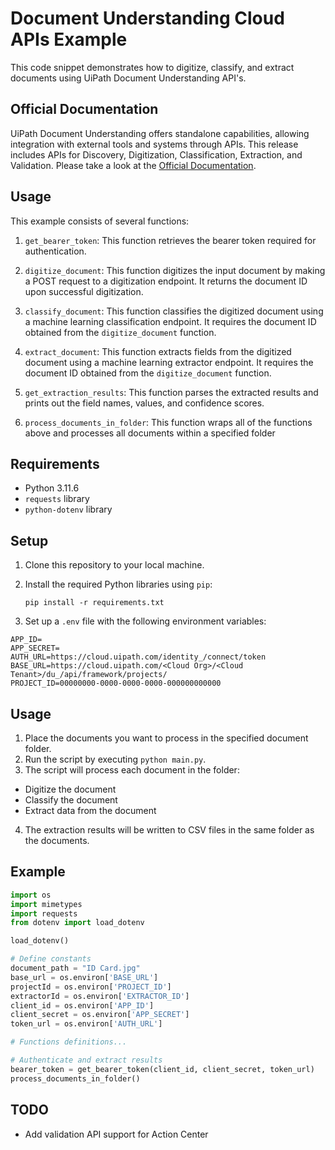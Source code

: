 # Document Understanding Cloud APIs Example

This code snippet demonstrates how to digitize, classify, and extract documents using UiPath Document Understanding API's.

## Official Documentation

UiPath Document Understanding offers standalone capabilities, allowing integration with external tools and systems through APIs. This release includes APIs for Discovery, Digitization, Classification, Extraction, and Validation. Please take a look at the [Official Documentation](https://docs.uipath.com/document-understanding/automation-cloud/latest/api-guide/example).

## Usage

This example consists of several functions:

1. `get_bearer_token`: This function retrieves the bearer token required for authentication.

2. `digitize_document`: This function digitizes the input document by making a POST request to a digitization endpoint. It returns the document ID upon successful digitization.

3. `classify_document`: This function classifies the digitized document using a machine learning classification endpoint. It requires the document ID obtained from the `digitize_document` function. 

4. `extract_document`: This function extracts fields from the digitized document using a machine learning extractor endpoint. It requires the document ID obtained from the `digitize_document` function.

5. `get_extraction_results`: This function parses the extracted results and prints out the field names, values, and confidence scores.

6. `process_documents_in_folder`: This function wraps all of the functions above and processes all documents within a specified folder

## Requirements

- Python 3.11.6
- `requests` library 
- `python-dotenv` library

## Setup

1. Clone this repository to your local machine.
2. Install the required Python libraries using `pip`:

   `pip install -r requirements.txt`
3. Set up a `.env` file with the following environment variables:

  ```env
  APP_ID=
  APP_SECRET=
  AUTH_URL=https://cloud.uipath.com/identity_/connect/token
  BASE_URL=https://cloud.uipath.com/<Cloud Org>/<Cloud Tenant>/du_/api/framework/projects/
  PROJECT_ID=00000000-0000-0000-0000-000000000000
  ```

## Usage

1. Place the documents you want to process in the specified document folder.
2. Run the script by executing `python main.py`.
3. The script will process each document in the folder:
- Digitize the document
- Classify the document
- Extract data from the document
4. The extraction results will be written to CSV files in the same folder as the documents.

## Example

```python
import os
import mimetypes
import requests
from dotenv import load_dotenv

load_dotenv()

# Define constants
document_path = "ID Card.jpg"
base_url = os.environ['BASE_URL']
projectId = os.environ['PROJECT_ID']
extractorId = os.environ['EXTRACTOR_ID']
client_id = os.environ['APP_ID']
client_secret = os.environ['APP_SECRET']
token_url = os.environ['AUTH_URL']

# Functions definitions...

# Authenticate and extract results
bearer_token = get_bearer_token(client_id, client_secret, token_url)
process_documents_in_folder()
```

## TODO

* Add validation API support for Action Center
